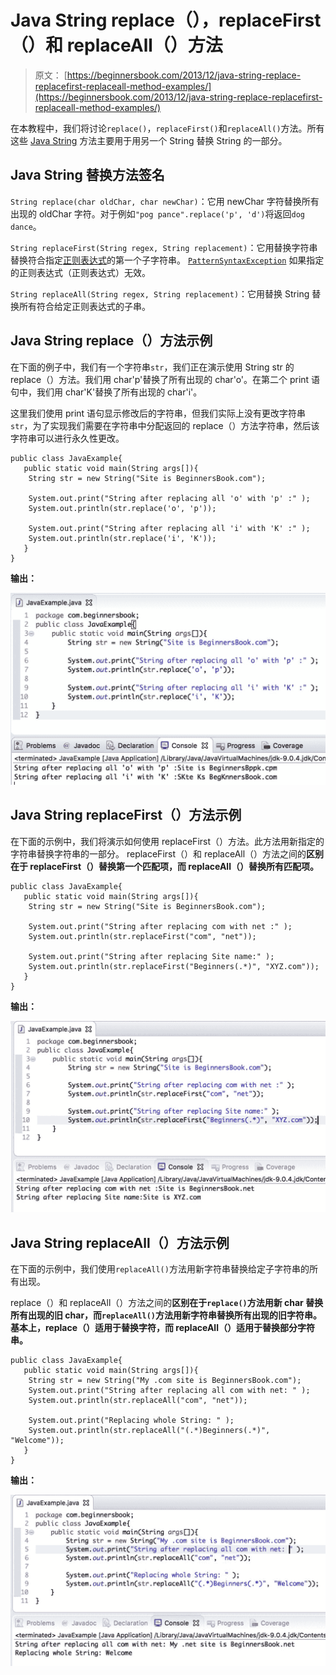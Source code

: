 # Java String replace（），replaceFirst（）和 replaceAll（）方法

> 原文： [https://beginnersbook.com/2013/12/java-string-replace-replacefirst-replaceall-method-examples/](https://beginnersbook.com/2013/12/java-string-replace-replacefirst-replaceall-method-examples/)

在本教程中，我们将讨论`replace()`，`replaceFirst()`和`replaceAll()`方法。所有这些 [Java String](https://beginnersbook.com/2013/12/java-strings/) 方法主要用于用另一个 String 替换 String 的一部分。

## Java String 替换方法签名

`String replace(char oldChar, char newChar)`：它用 newChar 字符替换所有出现的 oldChar 字符。对于例如`"pog pance".replace('p', 'd')`将返回`dog dance`。

`String replaceFirst(String regex, String replacement)`：它用替换字符串替换符合指定[正则表达式](https://docs.oracle.com/javase/7/docs/api/java/util/regex/Pattern.html#sum)的第一个子字符串。 [`PatternSyntaxException`](https://docs.oracle.com/javase/7/docs/api/java/util/regex/PatternSyntaxException.html "class in java.util.regex") 如果指定的正则表达式（正则表达式）无效。

`String replaceAll(String regex, String replacement)`：它用替换 String 替换所有符合给定正则表达式的子串。

## Java String replace（）方法示例

在下面的例子中，我们有一个字符串`str`，我们正在演示使用 String str 的 replace（）方法。我们用 char'p'替换了所有出现的 char'o'。在第二个 print 语句中，我们用 char'K'替换了所有出现的 char'i'。

这里我们使用 print 语句显示修改后的字符串，但我们实际上没有更改字符串`str`，为了实现我们需要在字符串中分配返回的 replace（）方法字符串，然后该字符串可以进行永久性更改。

```
public class JavaExample{
   public static void main(String args[]){
	String str = new String("Site is BeginnersBook.com");

	System.out.print("String after replacing all 'o' with 'p' :" );
	System.out.println(str.replace('o', 'p'));

	System.out.print("String after replacing all 'i' with 'K' :" );
	System.out.println(str.replace('i', 'K'));
   }
}

```

**输出：**

![Java String replace method example](img/fe2a83df51773711e30dd96d1c7b1be8.jpg)

## Java String replaceFirst（）方法示例

在下面的示例中，我们将演示如何使用 replaceFirst（）方法。此方法用新指定的字符串替换字符串的一部分。 replaceFirst（）和 replaceAll（）方法之间的**区别在于 replaceFirst（）替换第一个匹配项，而 replaceAll（）替换所有匹配项。**

```
public class JavaExample{
   public static void main(String args[]){
	String str = new String("Site is BeginnersBook.com");

	System.out.print("String after replacing com with net :" );
	System.out.println(str.replaceFirst("com", "net"));

	System.out.print("String after replacing Site name:" );
	System.out.println(str.replaceFirst("Beginners(.*)", "XYZ.com"));
   }
}

```

**输出：**

![Java String replaceFirst() method example](img/b5c7b51be893ba56680628861996349c.jpg)

## Java String replaceAll（）方法示例

在下面的示例中，我们使用`replaceAll()`方法用新字符串替换给定子字符串的所有出现。

replace（）和 replaceAll（）方法之间的**区别在于`replace()`方法用新 char 替换所有出现的旧 char，而`replaceAll()`方法用新字符串替换所有出现的旧字符串。基本上，replace（）适用于替换字符，而 replaceAll（）适用于替换部分字符串。**

```
public class JavaExample{
   public static void main(String args[]){
	String str = new String("My .com site is BeginnersBook.com");
	System.out.print("String after replacing all com with net: " );
	System.out.println(str.replaceAll("com", "net"));

	System.out.print("Replacing whole String: " );
	System.out.println(str.replaceAll("(.*)Beginners(.*)", "Welcome"));
   }
}
```

**输出：**

![Java String replaceAll() method example](img/0f22604ad4c8b8714acdd159f23bd9f0.jpg)